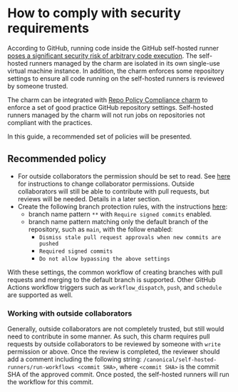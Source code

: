 # How to comply with security requirements

According to GitHub, running code inside the GitHub self-hosted runner [poses a significant security risk of arbitrary code execution](https://docs.github.com/en/actions/hosting-your-own-runners/managing-self-hosted-runners/about-self-hosted-runners#self-hosted-runner-security). The self-hosted runners managed by the charm are isolated in its own single-use virtual machine instance. In addition, the charm enforces some repository settings to ensure all code running on the self-hosted runners is reviewed by someone trusted.

The charm can be integrated with [Repo Policy Compliance charm](https://charmhub.io/repo-policy-compliance) to enforce a set of good practice GitHub repository settings. Self-hosted runners managed by the charm will not run jobs on repositories not compliant with the practices.

In this guide, a recommended set of policies will be presented.

## Recommended policy

- For outside collaborators the permission should be set to read. See [here](https://docs.github.com/en/repositories/managing-your-repositorys-settings-and-features/managing-repository-settings/managing-teams-and-people-with-access-to-your-repository#changing-permissions-for-a-team-or-person) for instructions to change collaborator permissions. Outside collaborators will still be able to contribute with pull requests, but reviews will be needed. Details in a later section.
- Create the following branch protection rules, with the instructions [here](https://docs.github.com/en/repositories/configuring-branches-and-merges-in-your-repository/managing-protected-branches/managing-a-branch-protection-rule#creating-a-branch-protection-rule):
  - branch name pattern `**` with `Require signed commits` enabled.
  - branch name pattern matching only the default branch of the repository, such as `main`, with the follow enabled:
    - `Dismiss stale pull request approvals when new commits are pushed`
    - `Required signed commits`
    - `Do not allow bypassing the above settings`

With these settings, the common workflow of creating branches with pull requests and merging to the default branch is supported. Other GitHub Actions workflow triggers such as `workflow_dispatch`, `push`, and `schedule` are supported as well.

### Working with outside collaborators

Generally, outside collaborators are not completely trusted, but still would need to contribute in some manner. As such, this charm requires pull requests by outside collaborators to be reviewed by someone with `write` permission or above. Once the review is completed, the reviewer should add a comment including the following string: `/canonical/self-hosted-runners/run-workflows <commit SHA>`, where `<commit SHA>` is the commit SHA of the approved commit. Once posted, the self-hosted runners will run the workflow for this commit.
